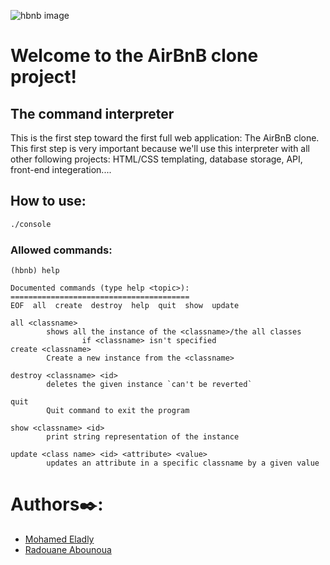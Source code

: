 ![hbnb image](https://camo.githubusercontent.com/9ebbf60e208b031d4dcf7db6ffc19fe0339d0ff3/68747470733a2f2f692e6962622e636f2f64354e38354e682f68626e622e706e67)
# Welcome to the AirBnB clone project!
## The command interpreter
This is the first step toward the first full web application: The AirBnB clone.
This first step is very important because we'll use this interpreter with all
other following projects: HTML/CSS templating, database storage, API, front-end
integeration....

## How to use:
```sh
./console
```
### Allowed commands:
```
(hbnb) help

Documented commands (type help <topic>):
========================================
EOF  all  create  destroy  help  quit  show  update
```
```
all <classname>
        shows all the instance of the <classname>/the all classes
		        if <classname> isn't specified
create <classname>
        Create a new instance from the <classname>

destroy <classname> <id>
        deletes the given instance `can't be reverted`

quit
		Quit command to exit the program

show <classname> <id>
        print string representation of the instance

update <class name> <id> <attribute> <value>
        updates an attribute in a specific classname by a given value
```

# Authors✒️:
- [Mohamed Eladly](https://github.com/eladly-dev/)
- [Radouane Abounoua](https://github.com/RadouaneAbn/)
